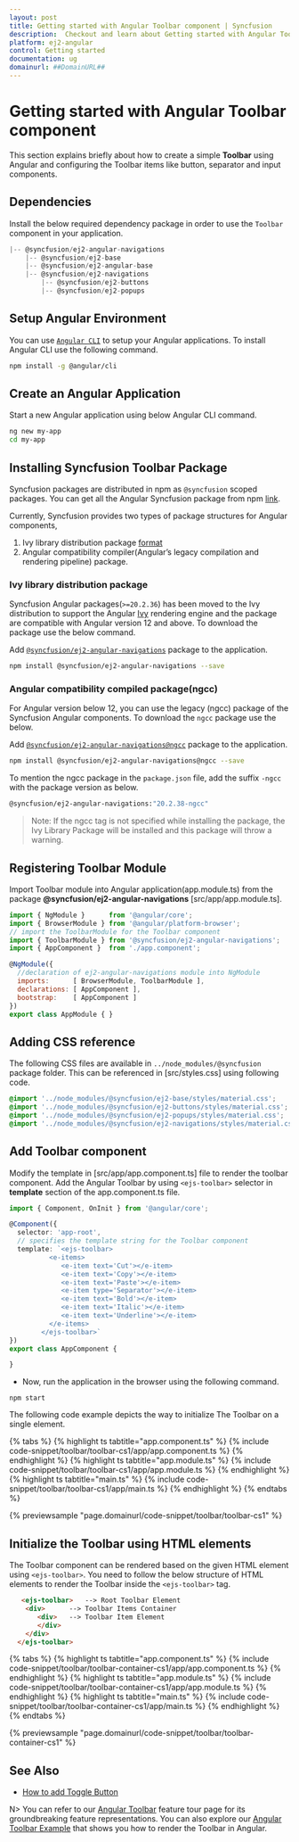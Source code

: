 ```yaml
---
layout: post
title: Getting started with Angular Toolbar component | Syncfusion
description:  Checkout and learn about Getting started with Angular Toolbar component of Syncfusion Essential JS 2 and more details.
platform: ej2-angular
control: Getting started 
documentation: ug
domainurl: ##DomainURL##
---
```


# Getting started with Angular Toolbar component

This section explains briefly about how to create a simple **Toolbar** using Angular and configuring the Toolbar items like button, separator and input components.

## Dependencies

Install the below required dependency package in order to use the `Toolbar` component in your application.

```javascript
|-- @syncfusion/ej2-angular-navigations
    |-- @syncfusion/ej2-base
    |-- @syncfusion/ej2-angular-base
    |-- @syncfusion/ej2-navigations
        |-- @syncfusion/ej2-buttons
        |-- @syncfusion/ej2-popups
```

## Setup Angular Environment

You can use [`Angular CLI`](https://github.com/angular/angular-cli) to setup your Angular applications.
To install Angular CLI use the following command.

```bash
npm install -g @angular/cli
```

## Create an Angular Application

Start a new Angular application using below Angular CLI command.

```bash
ng new my-app
cd my-app
```

## Installing Syncfusion Toolbar Package

Syncfusion packages are distributed in npm as `@syncfusion` scoped packages. You can get all the Angular Syncfusion package from npm [link]( https://www.npmjs.com/search?q=%40syncfusion%2Fej2-angular- ).

Currently, Syncfusion provides two types of package structures for Angular components,
1. Ivy library distribution package [format](https://angular.io/guide/angular-package-format#angular-package-format)
2. Angular compatibility compiler(Angular’s legacy compilation and rendering pipeline) package.

### Ivy library distribution package

Syncfusion Angular packages(`>=20.2.36`) has been moved to the Ivy distribution to support the Angular [Ivy](https://docs.angular.lat/guide/ivy) rendering engine and the package are compatible with Angular version 12 and above. To download the package use the below command.

Add [`@syncfusion/ej2-angular-navigations`](https://www.npmjs.com/package/@syncfusion/ej2-angular-navigations/v/20.2.38) package to the application.

```bash
npm install @syncfusion/ej2-angular-navigations --save
```

### Angular compatibility compiled package(ngcc)

For Angular version below 12, you can use the legacy (ngcc) package of the Syncfusion Angular components. To download the `ngcc` package use the below.

Add [`@syncfusion/ej2-angular-navigations@ngcc`](https://www.npmjs.com/package/@syncfusion/ej2-angular-navigations/v/20.2.38-ngcc) package to the application.

```bash
npm install @syncfusion/ej2-angular-navigations@ngcc --save
```

To mention the ngcc package in the `package.json` file, add the suffix `-ngcc` with the package version as below.

```bash
@syncfusion/ej2-angular-navigations:"20.2.38-ngcc"
```

>Note: If the ngcc tag is not specified while installing the package, the Ivy Library Package will be installed and this package will throw a warning.

## Registering Toolbar Module

Import Toolbar module into Angular application(app.module.ts) from the package **@syncfusion/ej2-angular-navigations** [src/app/app.module.ts].

```javascript
import { NgModule }      from '@angular/core';
import { BrowserModule } from '@angular/platform-browser';
// import the ToolbarModule for the Toolbar component
import { ToolbarModule } from '@syncfusion/ej2-angular-navigations';
import { AppComponent }  from './app.component';

@NgModule({
  //declaration of ej2-angular-navigations module into NgModule
  imports:      [ BrowserModule, ToolbarModule ],
  declarations: [ AppComponent ],
  bootstrap:    [ AppComponent ]
})
export class AppModule { }
```

## Adding CSS reference

The following CSS files are available in `../node_modules/@syncfusion` package folder.
This can be referenced in [src/styles.css] using following code.

```css
@import '../node_modules/@syncfusion/ej2-base/styles/material.css';  
@import '../node_modules/@syncfusion/ej2-buttons/styles/material.css';  
@import '../node_modules/@syncfusion/ej2-popups/styles/material.css';  
@import '../node_modules/@syncfusion/ej2-navigations/styles/material.css';

```

## Add Toolbar component

Modify the template in [src/app/app.component.ts] file to render the toolbar component.
Add the Angular Toolbar by using `<ejs-toolbar>` selector in **template** section of the app.component.ts file.

```typescript
import { Component, OnInit } from '@angular/core';

@Component({
  selector: 'app-root',
  // specifies the template string for the Toolbar component
  template: `<ejs-toolbar>
          <e-items>
             <e-item text='Cut'></e-item>
             <e-item text='Copy'></e-item>
             <e-item text='Paste'></e-item>
             <e-item type='Separator'></e-item>
             <e-item text='Bold'></e-item>
             <e-item text='Italic'></e-item>
             <e-item text='Underline'></e-item>
          </e-items>
        </ejs-toolbar>`
})
export class AppComponent {

}

```

* Now, run the application in the browser using the following command.

```shell
npm start
```

The following code example depicts the way to initialize The Toolbar on a single element.

{% tabs %}
{% highlight ts tabtitle="app.component.ts" %}
{% include code-snippet/toolbar/toolbar-cs1/app/app.component.ts %}
{% endhighlight %}
{% highlight ts tabtitle="app.module.ts" %}
{% include code-snippet/toolbar/toolbar-cs1/app/app.module.ts %}
{% endhighlight %}
{% highlight ts tabtitle="main.ts" %}
{% include code-snippet/toolbar/toolbar-cs1/app/main.ts %}
{% endhighlight %}
{% endtabs %}
  
{% previewsample "page.domainurl/code-snippet/toolbar/toolbar-cs1" %}

## Initialize the Toolbar using HTML elements

The Toolbar component can be rendered based on the given HTML element using `<ejs-toolbar>`.
You need to follow the below structure of HTML elements to render the Toolbar inside the `<ejs-toolbar>` tag.

```html
   <ejs-toolbar>   --> Root Toolbar Element
    <div>      --> Toolbar Items Container
       <div>   --> Toolbar Item Element
       </div>
    </div>
  </ejs-toolbar>
```

{% tabs %}
{% highlight ts tabtitle="app.component.ts" %}
{% include code-snippet/toolbar/toolbar-container-cs1/app/app.component.ts %}
{% endhighlight %}
{% highlight ts tabtitle="app.module.ts" %}
{% include code-snippet/toolbar/toolbar-container-cs1/app/app.module.ts %}
{% endhighlight %}
{% highlight ts tabtitle="main.ts" %}
{% include code-snippet/toolbar/toolbar-container-cs1/app/main.ts %}
{% endhighlight %}
{% endtabs %}
  
{% previewsample "page.domainurl/code-snippet/toolbar/toolbar-container-cs1" %}

## See Also

* [How to add Toggle Button](./how-to/add-toggle-button/)

N> You can refer to our [Angular Toolbar](https://www.syncfusion.com/angular-ui-components/angular-toolbar) feature tour page for its groundbreaking feature representations. You can also explore our [Angular Toolbar Example](https://ej2.syncfusion.com/angular/demos/#/fabric/toolbar/default) that shows you how to render the Toolbar in Angular.